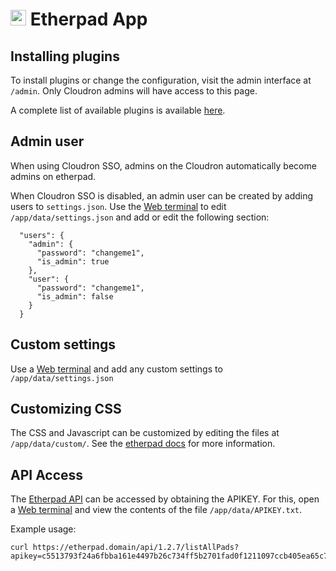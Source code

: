# <img src="/img/etherpad-logo.png" width="25px"> Etherpad App

## Installing plugins

To install plugins or change the configuration, visit the admin
interface at `/admin`. Only Cloudron admins will have access to
this page.

A complete list of available plugins is available [here](https://static.etherpad.org/plugins.html).

## Admin user

When using Cloudron SSO, admins on the Cloudron automatically become admins
on etherpad.

When Cloudron SSO is disabled, an admin user can be created by adding users
to `settings.json`. Use the [Web terminal](/documentation/apps/#web-terminal)
to edit `/app/data/settings.json` and add or edit the following section:

```
  "users": {
    "admin": {
      "password": "changeme1",
      "is_admin": true
    },
    "user": {
      "password": "changeme1",
      "is_admin": false
    }
  }
```

## Custom settings

Use a [Web terminal](/documentation/apps/#web-terminal) and add any custom
settings to `/app/data/settings.json`

## Customizing CSS

The CSS and Javascript can be customized by editing the files at `/app/data/custom/`.
See the [etherpad docs](http://etherpad.org/doc/v1.2.7/#index_custom_static_files) for
more information.

## API Access

The [Etherpad API](http://etherpad.org/doc/v1.3.0/#index_http_api) can be accessed by
obtaining the APIKEY. For this, open a [Web terminal](/documentation/apps/#web-terminal)
and view the contents of the file `/app/data/APIKEY.txt`.

Example usage:

    curl https://etherpad.domain/api/1.2.7/listAllPads?apikey=c5513793f24a6fbba161e4497b26c734ff5b2701fad0f1211097ccb405ea65c7

